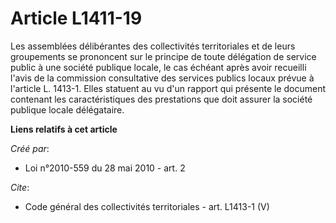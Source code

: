 # Article L1411-19

Les assemblées délibérantes des collectivités territoriales et de leurs groupements se prononcent sur le principe de toute
délégation de service public à une société publique locale, le cas échéant après avoir recueilli l'avis de la commission
consultative des services publics locaux prévue à l'article L. 1413-1. Elles statuent au vu d'un rapport qui présente le
document contenant les caractéristiques des prestations que doit assurer la société publique locale délégataire.

**Liens relatifs à cet article**

_Créé par_:

  - Loi n°2010-559 du 28 mai 2010 - art. 2

_Cite_:

  - Code général des collectivités territoriales - art. L1413-1 (V)
